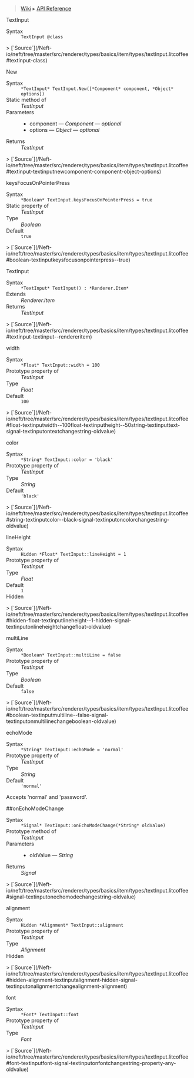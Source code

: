 > [Wiki](Home) ▸ [API Reference](API-Reference)

TextInput
<dl><dt>Syntax</dt><dd><code>TextInput @class</code></dd></dl>
> [`Source`](/Neft-io/neft/tree/master/src/renderer/types/basics/item/types/textInput.litcoffee#textinput-class)

New
<dl><dt>Syntax</dt><dd><code>&#x2A;TextInput&#x2A; TextInput.New([&#x2A;Component&#x2A; component, &#x2A;Object&#x2A; options])</code></dd><dt>Static method of</dt><dd><i>TextInput</i></dd><dt>Parameters</dt><dd><ul><li>component — <i>Component</i> — <i>optional</i></li><li>options — <i>Object</i> — <i>optional</i></li></ul></dd><dt>Returns</dt><dd><i>TextInput</i></dd></dl>
> [`Source`](/Neft-io/neft/tree/master/src/renderer/types/basics/item/types/textInput.litcoffee#textinput-textinputnewcomponent-component-object-options)

keysFocusOnPointerPress
<dl><dt>Syntax</dt><dd><code>&#x2A;Boolean&#x2A; TextInput.keysFocusOnPointerPress = true</code></dd><dt>Static property of</dt><dd><i>TextInput</i></dd><dt>Type</dt><dd><i>Boolean</i></dd><dt>Default</dt><dd><code>true</code></dd></dl>
> [`Source`](/Neft-io/neft/tree/master/src/renderer/types/basics/item/types/textInput.litcoffee#boolean-textinputkeysfocusonpointerpress--true)

TextInput
<dl><dt>Syntax</dt><dd><code>&#x2A;TextInput&#x2A; TextInput() : &#x2A;Renderer.Item&#x2A;</code></dd><dt>Extends</dt><dd><i>Renderer.Item</i></dd><dt>Returns</dt><dd><i>TextInput</i></dd></dl>
> [`Source`](/Neft-io/neft/tree/master/src/renderer/types/basics/item/types/textInput.litcoffee#textinput-textinput--rendereritem)

width
<dl><dt>Syntax</dt><dd><code>&#x2A;Float&#x2A; TextInput::width = 100</code></dd><dt>Prototype property of</dt><dd><i>TextInput</i></dd><dt>Type</dt><dd><i>Float</i></dd><dt>Default</dt><dd><code>100</code></dd></dl>
> [`Source`](/Neft-io/neft/tree/master/src/renderer/types/basics/item/types/textInput.litcoffee#float-textinputwidth--100float-textinputheight--50string-textinputtext-signal-textinputontextchangestring-oldvalue)

color
<dl><dt>Syntax</dt><dd><code>&#x2A;String&#x2A; TextInput::color = 'black'</code></dd><dt>Prototype property of</dt><dd><i>TextInput</i></dd><dt>Type</dt><dd><i>String</i></dd><dt>Default</dt><dd><code>'black'</code></dd></dl>
> [`Source`](/Neft-io/neft/tree/master/src/renderer/types/basics/item/types/textInput.litcoffee#string-textinputcolor--black-signal-textinputoncolorchangestring-oldvalue)

lineHeight
<dl><dt>Syntax</dt><dd><code>Hidden &#x2A;Float&#x2A; TextInput::lineHeight = 1</code></dd><dt>Prototype property of</dt><dd><i>TextInput</i></dd><dt>Type</dt><dd><i>Float</i></dd><dt>Default</dt><dd><code>1</code></dd><dt>Hidden</dt></dl>
> [`Source`](/Neft-io/neft/tree/master/src/renderer/types/basics/item/types/textInput.litcoffee#hidden-float-textinputlineheight--1-hidden-signal-textinputonlineheightchangefloat-oldvalue)

multiLine
<dl><dt>Syntax</dt><dd><code>&#x2A;Boolean&#x2A; TextInput::multiLine = false</code></dd><dt>Prototype property of</dt><dd><i>TextInput</i></dd><dt>Type</dt><dd><i>Boolean</i></dd><dt>Default</dt><dd><code>false</code></dd></dl>
> [`Source`](/Neft-io/neft/tree/master/src/renderer/types/basics/item/types/textInput.litcoffee#boolean-textinputmultiline--false-signal-textinputonmultilinechangeboolean-oldvalue)

echoMode
<dl><dt>Syntax</dt><dd><code>&#x2A;String&#x2A; TextInput::echoMode = 'normal'</code></dd><dt>Prototype property of</dt><dd><i>TextInput</i></dd><dt>Type</dt><dd><i>String</i></dd><dt>Default</dt><dd><code>'normal'</code></dd></dl>
Accepts 'normal' and 'password'.

##onEchoModeChange
<dl><dt>Syntax</dt><dd><code>&#x2A;Signal&#x2A; TextInput::onEchoModeChange(&#x2A;String&#x2A; oldValue)</code></dd><dt>Prototype method of</dt><dd><i>TextInput</i></dd><dt>Parameters</dt><dd><ul><li>oldValue — <i>String</i></li></ul></dd><dt>Returns</dt><dd><i>Signal</i></dd></dl>
> [`Source`](/Neft-io/neft/tree/master/src/renderer/types/basics/item/types/textInput.litcoffee#signal-textinputonechomodechangestring-oldvalue)

alignment
<dl><dt>Syntax</dt><dd><code>Hidden &#x2A;Alignment&#x2A; TextInput::alignment</code></dd><dt>Prototype property of</dt><dd><i>TextInput</i></dd><dt>Type</dt><dd><i>Alignment</i></dd><dt>Hidden</dt></dl>
> [`Source`](/Neft-io/neft/tree/master/src/renderer/types/basics/item/types/textInput.litcoffee#hidden-alignment-textinputalignment-hidden-signal-textinputonalignmentchangealignment-alignment)

font
<dl><dt>Syntax</dt><dd><code>&#x2A;Font&#x2A; TextInput::font</code></dd><dt>Prototype property of</dt><dd><i>TextInput</i></dd><dt>Type</dt><dd><i>Font</i></dd></dl>
> [`Source`](/Neft-io/neft/tree/master/src/renderer/types/basics/item/types/textInput.litcoffee#font-textinputfont-signal-textinputonfontchangestring-property-any-oldvalue)

